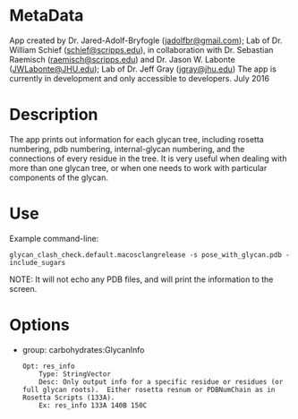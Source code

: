 MetaData
========
App created by Dr. Jared-Adolf-Bryfogle (jadolfbr@gmail.com); Lab of Dr. William Schief (schief@scripps.edu), in collaboration with Dr. Sebastian Raemisch (raemisch@scripps.edu) and Dr. Jason W. Labonte (JWLabonte@JHU.edu); Lab of Dr. Jeff Gray (jgray@jhu.edu) 
The app is currently in development and only accessible to developers.  July 2016

Description
===========
The app prints out information for each glycan tree, including rosetta numbering, pdb numbering, internal-glycan numbering, and the connections of every residue in the tree.  It is very useful when dealing with more than one glycan tree, or when one needs to work with particular components of the glycan.

<!--- BEGIN_INTERNAL -->

Use
===

Example command-line:
```
glycan_clash_check.default.macosclangrelease -s pose_with_glycan.pdb -include_sugars
```

NOTE: It will not echo any PDB files, and will print the information to the screen.

Options
=======

 - group: carbohydrates:GlycanInfo

    ```
    Opt: res_info 
        Type: StringVector 
        Desc: Only output info for a specific residue or residues (or full glycan roots).  Either rosetta resnum or PDBNumChain as in Rosetta Scripts (133A).
        Ex: res_info 133A 140B 150C
    ```







<!--- END_INTERNAL -->